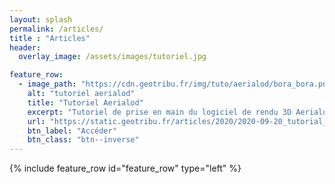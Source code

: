 ```yaml
---
layout: splash
permalink: /articles/
title : "Articles"  
header:
  overlay_image: /assets/images/tutoriel.jpg

feature_row:
  - image_path: "https://cdn.geotribu.fr/img/tuto/aerialod/bora_bora.png"
    alt: "tutoriel aerialod"
    title: "Tutoriel Aerialod"
    excerpt: "Tutoriel de prise en main du logiciel de rendu 3D Aerialod - _Publié à l'origine sur le site de [Geotribu](https://static.geotribu.fr)_"
    url: "https://static.geotribu.fr/articles/2020/2020-09-20_tutorial_aerialod/"
    btn_label: "Accéder"
    btn_class: "btn--inverse"
---
```


{% include feature_row id="feature_row" type="left" %}
